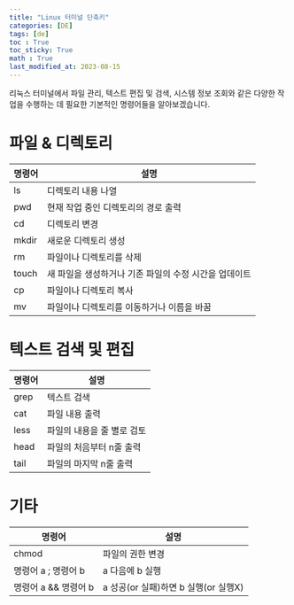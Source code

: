```yaml
---
title: "Linux 터미널 단축키"
categories: [DE]
tags: [de]
toc : True
toc_sticky: True
math : True
last_modified_at: 2023-08-15
---
```


리눅스 터미널에서 파일 관리, 텍스트 편집 및 검색, 시스템 정보 조회와 같은 다양한 작업을 수행하는 데 필요한 기본적인 명령어들을 알아보겠습니다.

# 파일 & 디렉토리

| 명령어 | 설명 |
|--------|--------------------|
| ls     | 디렉토리 내용 나열 |
| pwd    | 현재 작업 중인 디렉토리의 경로 출력 |
| cd     | 디렉토리 변경 |
| mkdir  | 새로운 디렉토리 생성|
| rm     | 파일이나 디렉토리를 삭제|
| touch  | 새 파일을 생성하거나 기존 파일의 수정 시간을 업데이트|
| cp     | 파일이나 디렉토리 복사|
| mv     | 파일이나 디렉토리를 이동하거나 이름을 바꿈|


# 텍스트 검색 및 편집

| 명령어 | 설명 |
|--------|--------------------|
| grep      | 텍스트 검색 |
| cat       | 파일 내용 출력|
| less      | 파일의 내용을 줄 별로 검토|
| head | 파일의 처음부터 n줄 출력|
| tail | 파일의 마지막 n줄 출력|


# 기타

| 명령어 | 설명 |
|--------|--------------------|
| chmod      | 파일의 권한 변경 |
| 명령어 a ; 명령어 b   | a 다음에 b 실행 |
| 명령어 a && 명령어 b  | a 성공(or 실패)하면 b 실행(or 실행X) |


